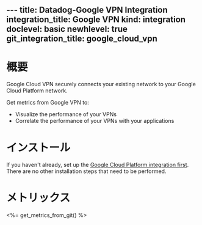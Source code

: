 --- title: Datadog-Google VPN Integration integration_title: Google VPN kind: integration doclevel: basic newhlevel: true
git_integration_title: google_cloud_vpn
---

# 概要
Google Cloud VPN securely connects your existing network to your Google Cloud Platform network.

Get metrics from Google VPN to:

* Visualize the performance of your VPNs
* Correlate the performance of your VPNs with your applications

# インストール

If you haven't already, set up the [Google Cloud Platform integration first](/integrations/google_cloud_platform). There are no other installation steps that need to be performed.

# メトリックス

<%= get_metrics_from_git() %>
